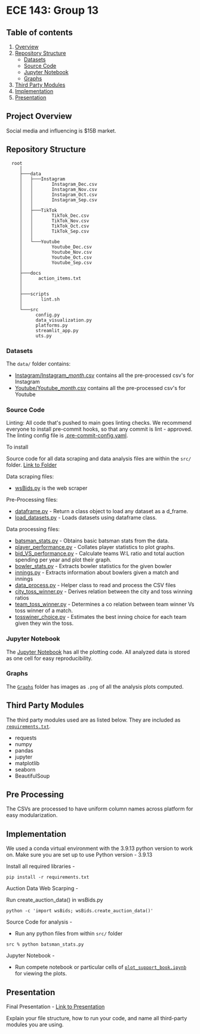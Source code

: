 # ECE 143: Group 13

## Table of contents

1. [Overview](#ProjectOverview)
2. [Repository Structure](#RepositoryStructure)
   - [Datasets](#Datasets)
   - [Source Code](#SourceCode)
   - [Jupyter Notebook](#JupyterNotebook)
   - [Graphs](#Graphs)
3. [Third Party Modules](#ThirdPartymodules)
4. [Implementation](#Implementation)
5. [Presentation](#Presentation)

## Project Overview

Social media and influencing is $15B market.



## Repository Structure
      root
         │
         ├───data
         │   ├───Instagram
         │   │       Instagram_Dec.csv
         │   │       Instagram_Nov.csv
         │   │       Instagram_Oct.csv
         │   │       Instagram_Sep.csv
         │   │
         │   ├───TikTok
         │   │       TikTok_Dec.csv
         │   │       TikTok_Nov.csv
         │   │       TikTok_Oct.csv
         │   │       TikTok_Sep.csv
         │   │
         │   └───Youtube
         │           Youtube_Dec.csv
         │           Youtube_Nov.csv
         │           Youtube_Oct.csv
         │           Youtube_Sep.csv
         │
         ├───docs
         │      action_items.txt
         │   
         │   
         ├───scripts
         │       lint.sh
         │
         └───src
               config.py
               data_visualization.py
               platforms.py
               streamlit_app.py
               uts.py
               

### Datasets

The `data/` folder contains:

- [Instagram/Instagram_*month*.csv](data/Instagram/) contains all the pre-processed csv's for Instagram
- [Youtube/Youtube_*month*.csv](data/Youtube/) contains all the pre-processed csv's for Youtube




### Source Code

Linting: All code that's pushed to main goes linting checks. We recommend everyone to install pre-commit hooks, so that any commit is lint - approved. The linting config file is [.pre-commit-config.yaml](.pre-commit-config.yaml).

To install

Source code for all data scraping and data analysis files are within the `src/` folder. [Link to Folder](src/)

Data scraping files:

- [wsBids.py](src/wsBids.py) is the web scraper

Pre-Processing files:

- [dataframe.py](src/dataframe.py) - Return a class object to load any dataset as a d_frame.
- [load_datasets.py](src/load_datasets.py) - Loads datasets using dataframe class.

Data processing files:

- [batsman_stats.py](src/batsman_stats.py) - Obtains basic batsman stats from the data.
- [player_performance.py](src/player_performance.py) - Collates player statistics to plot graphs.
- [bid_VS_performance.py](src/bid_VS_performance.py) - Calculate teams W:L ratio and total auction spending per year and plot their graph.
- [bowler_stats.py](src/bowler_stats.py) - Extracts bowler statistics for the given bowler
- [innings.py](src/innings.py) - Extracts information about bowlers given a match and innings
- [data_process.py](src/data_process.py) - Helper class to read and process the CSV files
- [city_toss_winner.py](src/city_toss_winner.py) - Derives relation between the city and toss winning ratios
- [team_toss_winner.py](src/team_toss_winner.py) - Determines a co relation between team winner Vs toss winner of a match.
- [tosswiner_choice.py](src/team_toss_winner.py) - Estimates the best inning choice for each team given they win the toss.

### Jupyter Notebook

The [Jupyter Notebook](src/plot_support_book.ipynb) has all the plotting code. All analyzed data is stored as one cell for easy reproducibility.

### Graphs

The [`Graphs`](graphs/) folder has images as `.png` of all the analysis plots computed.

## Third Party Modules

The third party modules used are as listed below. They are included as [`requirements.txt`](requirements.txt).

- requests
- numpy
- pandas
- jupyter
- matplotlib
- seaborn
- BeautifulSoup

## Pre Processing
The CSVs are processed to have uniform column names across platform for easy modularization.

## Implementation

We used a conda virtual environment with the 3.9.13 python version to work on.
Make sure you are set up to use Python version - 3.9.13

Install all required libraries -

```
pip install -r requirements.txt
```

Auction Data Web Scarping -

Run create_auction_data() in wsBids.py
```
python -c 'import wsBids; wsBids.create_auction_data()'
```

Source Code for analysis -

- Run any python files from within `src/` folder

```
src % python batsman_stats.py
```

Jupyter Notebook -

- Run compete notebook or particular cells of [`plot_support_book.ipynb`](src/plot_support_book.ipynb) for viewing the plots.

## Presentation

Final Presentation - [Link to Presentation](/Presentation/Final_Presentation.pdf)


Explain your file structure, how to run your code, and name all third-party modules you are using.
